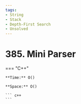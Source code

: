 ```yaml
---
tags:
- String
- Stack
- Depth-First Search
- Unsolved
---
```



# 385. Mini Parser

=== "C++"

    **Time:** O()

    **Space:** O()

    ``` c++
    ```